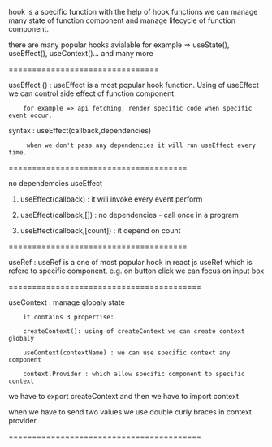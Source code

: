 hook is a specific function with the help of hook functions we can manage many state of function
component and manage lifecycle of function component.

there are many popular hooks avialable for example => useState(), useEffect(), useContext()...
and many more

================================

useEffect () : useEffect is a most popular hook function. Using of useEffect we can control side effect
of function component.

        for example => api fetching, render specific code when specific event occur.

syntax : useEffect(callback,dependencies)

         when we don't pass any dependencies it will run useEffect every time.

======================================

no dependemcies useEffect

1. useEffect(callback) : it will invoke every event perform

2. useEffect(callback,[]) : no dependencies - call once in a program

3. useEffect(callback,[count]) : it depend on count

======================================

useRef : useRef is a one of most popular hook in react js
         useRef which is refere to specific component.
         e.g. on button click we can focus on input box


=========================================

useContext : manage globaly state

        it contains 3 propertise:

        createContext(): using of createContext we can create context globaly

        useContext(contextName) : we can use specific context any component

        context.Provider : which allow specific component to specific context

we have to export createContext and then we have to import context

when we have to send two values we use double curly braces in context provider.

=========================================


